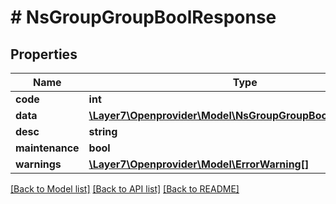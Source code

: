# # NsGroupGroupBoolResponse

## Properties

Name | Type | Description | Notes
------------ | ------------- | ------------- | -------------
**code** | **int** |  | [optional]
**data** | [**\Layer7\Openprovider\Model\NsGroupGroupBoolResponseData**](NsGroupGroupBoolResponseData.md) |  | [optional]
**desc** | **string** |  | [optional]
**maintenance** | **bool** |  | [optional]
**warnings** | [**\Layer7\Openprovider\Model\ErrorWarning[]**](ErrorWarning.md) |  | [optional]

[[Back to Model list]](../../README.md#models) [[Back to API list]](../../README.md#endpoints) [[Back to README]](../../README.md)
